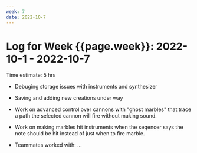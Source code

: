 ```yaml
---
week: 7
date: 2022-10-7
---
```

# Log for Week {{page.week}}: 2022-10-1 - 2022-10-7

Time estimate: 5 hrs
 - Debuging storage issues with instruments and synthesizer 
 - Saving and adding new creations under way
 - Work on advanced control over cannons with "ghost marbles" that trace a path the selected cannon will fire without making sound.
 - Work on making marbles hit instruments when the seqencer says the note should be hit instead of just when to fire marble.
 
  

- Teammates worked with:
 ...
